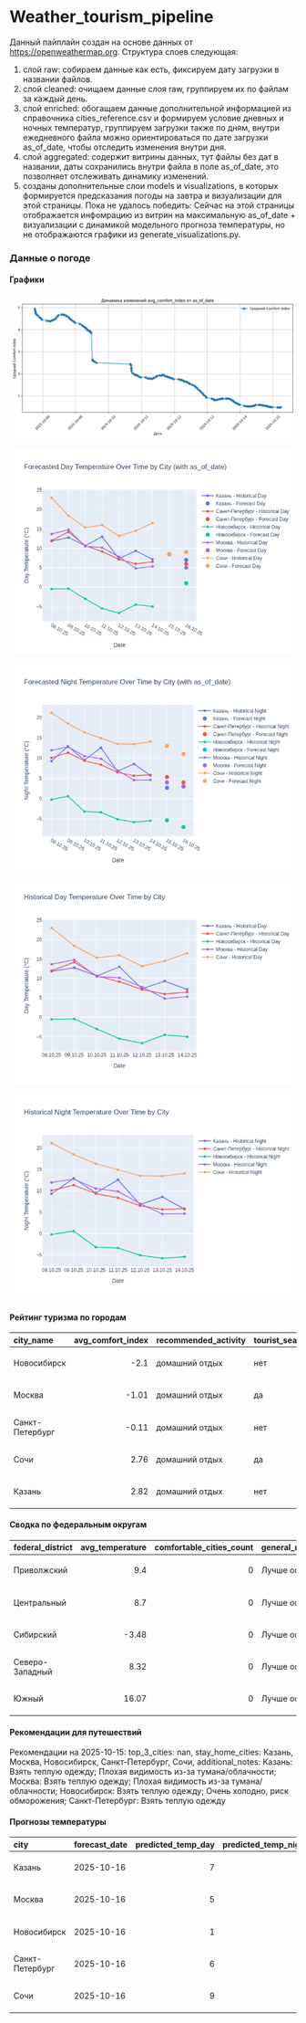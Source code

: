 # Weather_tourism_pipeline
Данный пайплайн создан на основе данных от https://openweathermap.org.
Структура слоев следующая:
  1) слой raw: 
  собираем данные как есть, фиксируем дату загрузки в названии файлов.
  2) слой cleaned:
  очищаем данные слоя raw, группируем их по файлам за каждый день.
  3) слой enriched:
  обогащаем данные дополнительной информацией из справочника cities_reference.csv и формируем условие дневных и ночных температур,
  группируем загрузки также по дням, внутри ежедневного файла можно ориентироваться по дате загрузки as_of_date, чтобы отследить изменения внутри дня.
  4) слой aggregated:
   содержит витрины данных, тут файлы без дат в названии, даты сохранились внутри файла в поле as_of_date, это позволняет отслеживать динамику изменений.
  6) созданы дополнительные слои models и visualizations, в которых формируется предсказания погоды на завтра и визуализации для этой страницы.
  Пока не удалось победить: Сейчас на этой страницы отображается инфомрацию из витрин на максимальную as_of_date + визуализации с динамикой модельного прогноза температуры, 
  но не отображаются графики из generate_visualizations.py.
<!-- WEATHER DATA START -->
### Данные о погоде

#### Графики
![Comfort Index Trend](data/visualizations/comfort_index_trend.png)

![Forecasted Day Temperature](data/visualizations/forecasted_day_temperature.png)

![Forecasted Night Temperature](data/visualizations/forecasted_night_temperature.png)

![Historical Day Temperature](data/visualizations/historical_day_temperature.png)

![Historical Night Temperature](data/visualizations/historical_night_temperature.png)

#### Рейтинг туризма по городам
| city_name       |   avg_comfort_index | recommended_activity   | tourist_season_match   | tourism_season   | tour_recommendation       | as_of_date          |
|:----------------|--------------------:|:-----------------------|:-----------------------|:-----------------|:--------------------------|:--------------------|
| Новосибирск     |               -2.1  | домашний отдых         | нет                    | Июнь-Август      | домашний отдых вне сезона | 2025-10-15 05:37:00 |
| Москва          |               -1.01 | домашний отдых         | да                     | Круглогодично    | домашний отдых в сезон    | 2025-10-15 05:37:00 |
| Санкт-Петербург |               -0.11 | домашний отдых         | нет                    | Май-Сентябрь     | домашний отдых вне сезона | 2025-10-15 05:37:00 |
| Сочи            |                2.76 | домашний отдых         | да                     | Май-Октябрь      | домашний отдых в сезон    | 2025-10-15 05:37:00 |
| Казань          |                2.82 | домашний отдых         | нет                    | Май-Сентябрь     | домашний отдых вне сезона | 2025-10-15 05:37:00 |

#### Сводка по федеральным округам
| federal_district   |   avg_temperature |   comfortable_cities_count | general_recommendation   | as_of_date          |
|:-------------------|------------------:|---------------------------:|:-------------------------|:--------------------|
| Приволжский        |              9.4  |                          0 | Лучше остаться дома      | 2025-10-15 05:37:00 |
| Центральный        |              8.7  |                          0 | Лучше остаться дома      | 2025-10-15 05:37:00 |
| Сибирский          |             -3.48 |                          0 | Лучше остаться дома      | 2025-10-15 05:37:00 |
| Северо-Западный    |              8.32 |                          0 | Лучше остаться дома      | 2025-10-15 05:37:00 |
| Южный              |             16.07 |                          0 | Лучше остаться дома      | 2025-10-15 05:37:00 |

#### Рекомендации для путешествий
Рекомендации на 2025-10-15: top_3_cities: nan, stay_home_cities: Казань, Москва, Новосибирск, Санкт-Петербург, Сочи, additional_notes: Казань: Взять теплую одежду; Плохая видимость из-за тумана/облачности; Москва: Взять теплую одежду; Плохая видимость из-за тумана/облачности; Новосибирск: Взять теплую одежду; Очень холодно, риск обморожения; Санкт-Петербург: Взять теплую одежду

#### Прогнозы температуры
| city            | forecast_date   |   predicted_temp_day |   predicted_temp_night | model_type       | as_of_date          |
|:----------------|:----------------|---------------------:|-----------------------:|:-----------------|:--------------------|
| Казань          | 2025-10-16      |                    7 |                      3 | LinearRegression | 2025-10-15 05:37:12 |
| Москва          | 2025-10-16      |                    5 |                      3 | LinearRegression | 2025-10-15 05:37:12 |
| Новосибирск     | 2025-10-16      |                    1 |                     -7 | LinearRegression | 2025-10-15 05:37:12 |
| Санкт-Петербург | 2025-10-16      |                    6 |                      4 | LinearRegression | 2025-10-15 05:37:12 |
| Сочи            | 2025-10-16      |                    9 |                     11 | LinearRegression | 2025-10-15 05:37:12 |


<!-- WEATHER DATA END -->
